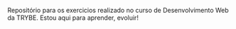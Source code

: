 Repositório para os exercicios realizado no curso de Desenvolvimento Web da TRYBE.
Estou aqui para aprender, evoluir!
